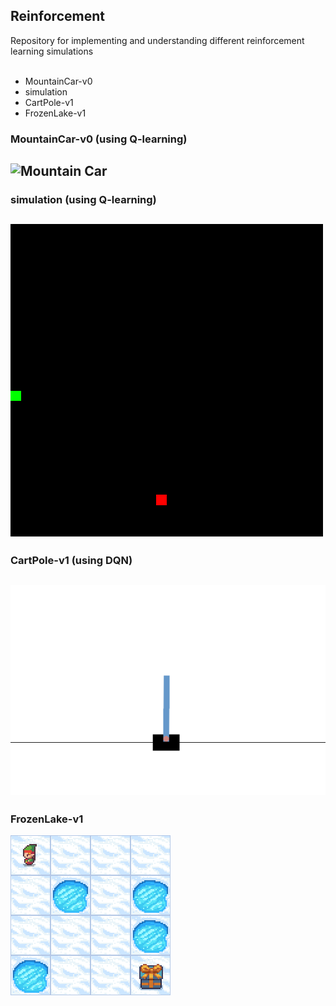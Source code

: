  ## Reinforcement  
Repository for implementing and understanding different  reinforcement learning simulations<br><br>

 - MountainCar-v0 
 - simulation 
 - CartPole-v1  
 - FrozenLake-v1  

### MountainCar-v0 (using Q-learning)  
![Mountain Car](gif/mountaincar.gif)  
---  
### simulation (using Q-learning)  
![simulation](gif/simulation.gif)  
---  
### CartPole-v1 (using DQN)  
![CartPole](gif/cartpole-v1.gif)  
---  
### FrozenLake-v1  
![FrozenLake](gif/FrozenLake-v1.gif)

